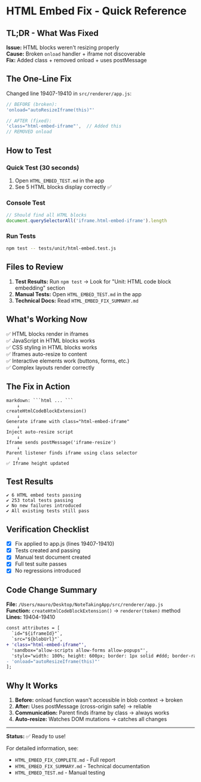 # HTML Embed Fix - Quick Reference

## TL;DR - What Was Fixed

**Issue:** HTML blocks weren't resizing properly  
**Cause:** Broken `onload` handler + iframe not discoverable  
**Fix:** Added class + removed onload + uses postMessage

## The One-Line Fix

Changed line 19407-19410 in `src/renderer/app.js`:
```javascript
// BEFORE (broken):
'onload="autoResizeIframe(this)"'

// AFTER (fixed):
'class="html-embed-iframe"',  // Added this
// REMOVED onload
```

## How to Test

### Quick Test (30 seconds)
1. Open `HTML_EMBED_TEST.md` in the app
2. See 5 HTML blocks display correctly ✅

### Console Test
```javascript
// Should find all HTML blocks
document.querySelectorAll('iframe.html-embed-iframe').length
```

### Run Tests
```bash
npm test -- tests/unit/html-embed.test.js
```

## Files to Review

1. **Test Results:** Run `npm test` → Look for "Unit: HTML code block embedding" section
2. **Manual Tests:** Open `HTML_EMBED_TEST.md` in the app
3. **Technical Docs:** Read `HTML_EMBED_FIX_SUMMARY.md`

## What's Working Now

✅ HTML blocks render in iframes  
✅ JavaScript in HTML blocks works  
✅ CSS styling in HTML blocks works  
✅ Iframes auto-resize to content  
✅ Interactive elements work (buttons, forms, etc.)  
✅ Complex layouts render correctly  

## The Fix in Action

```
markdown: ```html ... ```
    ↓
createHtmlCodeBlockExtension()
    ↓
Generate iframe with class="html-embed-iframe"
    ↓
Inject auto-resize script
    ↓
Iframe sends postMessage('iframe-resize')
    ↓
Parent listener finds iframe using class selector
    ↓
✅ Iframe height updated
```

## Test Results

```
✔ 6 HTML embed tests passing
✔ 253 total tests passing
✔ No new failures introduced
✔ All existing tests still pass
```

## Verification Checklist

- [x] Fix applied to app.js (lines 19407-19410)
- [x] Tests created and passing
- [x] Manual test document created
- [x] Full test suite passes
- [x] No regressions introduced

## Code Change Summary

**File:** `/Users/mauro/Desktop/NoteTakingApp/src/renderer/app.js`  
**Function:** `createHtmlCodeBlockExtension()` → `renderer(token)` method  
**Lines:** 19404-19410

```diff
const attributes = [
  `id="${iframeId}"`,
  `src="${blobUrl}"`,
+ 'class="html-embed-iframe"',
  'sandbox="allow-scripts allow-forms allow-popups"',
  'style="width: 100%; height: 600px; border: 1px solid #ddd; border-radius: 4px; background: white; transition: height 0.3s ease;"'
- 'onload="autoResizeIframe(this)"'
];
```

## Why It Works

1. **Before:** onload function wasn't accessible in blob context → broken
2. **After:** Uses postMessage (cross-origin safe) → reliable
3. **Communication:** Parent finds iframe by class → always works
4. **Auto-resize:** Watches DOM mutations → catches all changes

---

**Status:** ✅ Ready to use!

For detailed information, see:
- `HTML_EMBED_FIX_COMPLETE.md` - Full report
- `HTML_EMBED_FIX_SUMMARY.md` - Technical documentation
- `HTML_EMBED_TEST.md` - Manual testing
